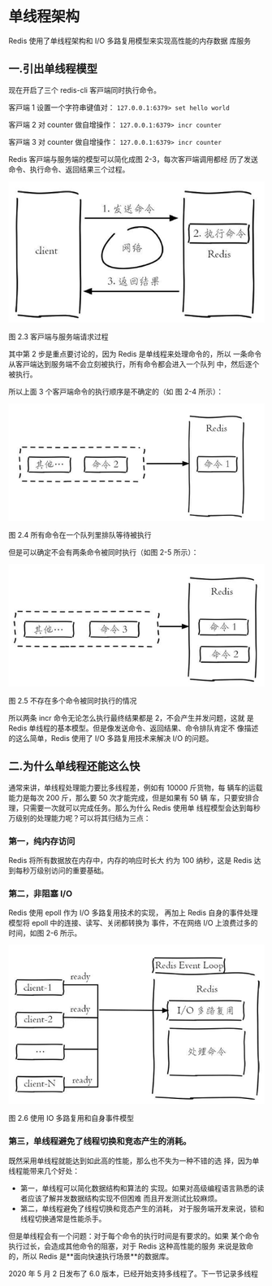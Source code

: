 # 单线程架构

Redis 使⽤了单线程架构和 I/O 多路复⽤模型来实现⾼性能的内存数据
库服务

## 一.引出单线程模型

现在开启了三个 redis-cli 客⼾端同时执⾏命令。

客⼾端 1 设置⼀个字符串键值对：
`127.0.0.1:6379> set hello world`

客⼾端 2 对 counter 做⾃增操作：
`127.0.0.1:6379> incr counter`

客⼾端 3 对 counter 做⾃增操作：
`127.0.0.1:6379> incr counter`

Redis 客⼾端与服务端的模型可以简化成图 2-3，每次客⼾端调⽤都经
历了发送命令、执⾏命令、返回结果三个过程。

![图2.3 客⼾端与服务端请求过程](../../img/图%202-3%20Redis%20客⼾端与服务端请求过程.jpg)

图 2.3 客⼾端与服务端请求过程

其中第 2 步是重点要讨论的，因为 Redis 是单线程来处理命令的，所以
⼀条命令从客⼾端达到服务端不会⽴刻被执⾏，所有命令都会进⼊⼀个队列
中，然后逐个被执⾏。

所以上⾯ 3 个客⼾端命令的执⾏顺序是不确定的（如
图 2-4 所⽰）：

![图2.4 所有命令在⼀个队列⾥排队等待被执⾏](../../img/图%202-4%20所有命令在⼀个队列⾥排队等待被执⾏.jpg)

图 2.4 所有命令在⼀个队列⾥排队等待被执⾏

但是可以确定不会有两条命令被同时执⾏（如图 2-5 所⽰）：

![图2.5 不存在多个命令被同时执⾏的情况](../../img/图%202-5%20不存在多个命令被同时执⾏的情况.jpg)

图 2.5 不存在多个命令被同时执⾏的情况

所以两条 incr 命令⽆论怎么执⾏最终结果都是 2，不会产⽣并发问题，这就
是 Redis 单线程的基本模型。但是像发送命令、返回结果、命令排队肯定不
像描述的这么简单，Redis 使⽤了 I/O 多路复⽤技术来解决 I/O 的问题。

## 二.为什么单线程还能这么快

通常来讲，单线程处理能⼒要⽐多线程差，例如有 10000 ⽄货物，每
辆⻋的运载能⼒是每次 200 ⽄，那么要 50 次才能完成，但是如果有 50 辆
⻋，只要安排合理，只需要⼀次就可以完成任务。那么为什么 Redis 使⽤单
线程模型会达到每秒万级别的处理能⼒呢？可以将其归结为三点：

### 第⼀，纯内存访问

Redis 将所有数据放在内存中，内存的响应时⻓⼤
约为 100 纳秒，这是 Redis 达到每秒万级别访问的重要基础。

### 第⼆，⾮阻塞 I/O

Redis 使⽤ epoll 作为 I/O 多路复⽤技术的实现，
再加上 Redis ⾃⾝的事件处理模型将 epoll 中的连接、读写、关闭都转换为
事件，不在⽹络 I/O 上浪费过多的时间，如图 2-6 所⽰。

![图2.6 使⽤ IO 多路复⽤和⾃⾝事件模型](../../img/图%202-6%20Redis%20使⽤%20IO%20多路复⽤和⾃⾝事件模型.jpg)

图 2.6 使⽤ IO 多路复⽤和⾃⾝事件模型

### 第三，单线程避免了线程切换和竞态产⽣的消耗。

既然采⽤单线程就能达到如此⾼的性能，那么也不失为⼀种不错的选
择，因为单线程能带来⼏个好处：

- 第⼀，单线程可以简化数据结构和算法的
  实现。如果对⾼级编程语⾔熟悉的读者应该了解并发数据结构实现不但困难
  ⽽且开发测试⽐较⿇烦。
- 第⼆，单线程避免了线程切换和竞态产⽣的消耗，
  对于服务端开发来说，锁和线程切换通常是性能杀⼿。

但是单线程会有⼀个问题：对于每个命令的执⾏时间是有要求的。如果
某个命令执⾏过⻓，会造成其他命令的阻塞，对于 Redis 这种⾼性能的服务
来说是致命的，所以 Redis 是**⾯向快速执⾏场景**的数据库。

2020 年 5 月 2 日发布了 6.0 版本，已经开始支持多线程了。下一节记录多线程
